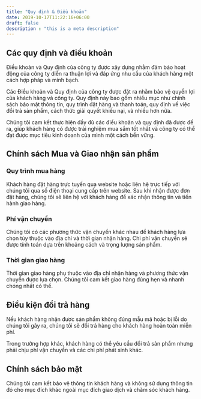 ```yaml
---
title: "Quy định & Điều khoản"
date: 2019-10-17T11:22:16+06:00
draft: false
description : "this is a meta description"
---
```


## Các quy định và điều khoản

Điều khoản và Quy định của công ty được xây dựng nhằm đảm bảo hoạt động của công ty diễn ra thuận lợi và đáp ứng nhu cầu của khách hàng một cách hợp pháp và minh bạch.

Các Điều khoản và Quy định của công ty được đặt ra nhằm bảo vệ quyền lợi của khách hàng và công ty. Quy định này bao gồm nhiều mục như chính sách bảo mật thông tin, quy trình đặt hàng và thanh toán, quy định về việc đổi trả sản phẩm, cách thức giải quyết khiếu nại, và nhiều hơn nữa.

Chúng tôi cam kết thực hiện đầy đủ các điều khoản và quy định đã được đề ra, giúp khách hàng có được trải nghiệm mua sắm tốt nhất và công ty có thể đạt được mục tiêu kinh doanh của mình một cách bền vững.

## Chính sách Mua và Giao nhận sản phẩm

### Quy trình mua hàng
Khách hàng đặt hàng trực tuyến qua website hoặc liên hệ trực tiếp với chúng tôi qua số điện thoại cung cấp trên website.
Sau khi nhận được đơn đặt hàng, chúng tôi sẽ liên hệ với khách hàng để xác nhận thông tin và tiến hành giao hàng.

### Phí vận chuyển
Chúng tôi có các phương thức vận chuyển khác nhau để khách hàng lựa chọn tùy thuộc vào địa chỉ và thời gian nhận hàng.
Chi phí vận chuyển sẽ được tính toán dựa trên khoảng cách và trọng lượng sản phẩm.

### Thời gian giao hàng
Thời gian giao hàng phụ thuộc vào địa chỉ nhận hàng và phương thức vận chuyển được lựa chọn.
Chúng tôi cam kết giao hàng đúng hẹn và nhanh chóng nhất có thể.


## Điều kiện đổi trả hàng

Nếu khách hàng nhận được sản phẩm không đúng mẫu mã hoặc bị lỗi do chúng tôi gây ra, chúng tôi sẽ đổi trả hàng cho khách hàng hoàn toàn miễn phí. 

Trong trường hợp khác, khách hàng có thể yêu cầu đổi trả sản phẩm nhưng phải chịu phí vận chuyển và các chi phí phát sinh khác. 

## Chính sách bảo mật

Chúng tôi cam kết bảo vệ thông tin khách hàng và không sử dụng thông tin đó cho mục đích khác ngoài mục đích giao dịch và chăm sóc khách hàng.